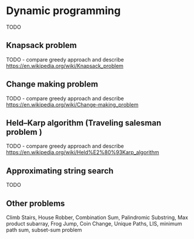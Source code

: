 # Dynamic programming

TODO

## Knapsack problem

TODO - compare greedy approach and describe
https://en.wikipedia.org/wiki/Knapsack_problem

## Change making problem

TODO - compare greedy approach and describe
https://en.wikipedia.org/wiki/Change-making_problem


## Held–Karp algorithm (Traveling salesman problem )

TODO - compare greedy approach and describe
https://en.wikipedia.org/wiki/Held%E2%80%93Karp_algorithm

## Approximating string search

TODO

## Other problems

Climb Stairs, House Robber, Combination Sum, Palindromic Substring, Max product subarray, Frog Jump, Coin Change, Unique Paths, LIS, minimum path sum, subset-sum problem